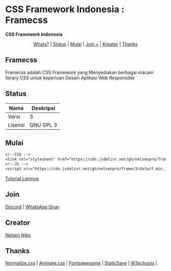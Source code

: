 # CSS Framework Indonesia : Framecss 
**CSS Framework Indonesia**
<p align="center">
  <a href="#framecss">Whats?</a> |
  <a href="#status">Status</a> |
  <a href="https://github.com/nelsenpro/frame/blob/main/3/README.md">Mulai</a> |
  <a href="#join">Join +</a> |
  <a href="#creator">Kreator</a> |
  <a href="#thanks">Thanks</a>
</p>

## Framecss
<p align="">Framecss adalah CSS Framework yang Menyediakan berbagai macam library CSS untuk keperluan Desain Aplikasi Web <i>Responsible</i></p>

## Status
| Nama | Deskripsi |
| --- | --- |
| Versi | 3|
| Lisensi | GNU GPL 3 |

## Mulai
```txt
<!--CSS -->
<link rel="stylesheet" href="https://cdn.jsdelivr.net/gh/nelsenpro/frame/3/data/f(1).min.css" type="text/css" media="all" />
<!--JS -->
<script src="https://cdn.jsdelivr.net/gh/nelsenpro/frame/3/data/f.min.js" type="text/javascript" charset="utf-8"></script>
```

[Tutorial Lainnya](https://github.com/nelsenpro/frame/blob/main/3/README.md)

## Join

[Discord](https://discord.gg/Q7pnS6r4) | [WhatsApp Grup](https://chat.whatsapp.com/G3340KQHfs7DNLbFvHDXGd)

## Creator

[Nelsen Niko](https://wa.me/6285328736706/)

## Thanks

[Normalize.css](https://necolas.github.io/normalize.css/) | [Animate.css](https://animate.style/) | [Fontsawesome](https://fontawesome.com/) | [StaticSave](https://staticsave.com/) | [W3schools](https://www.w3schools.com/) |
